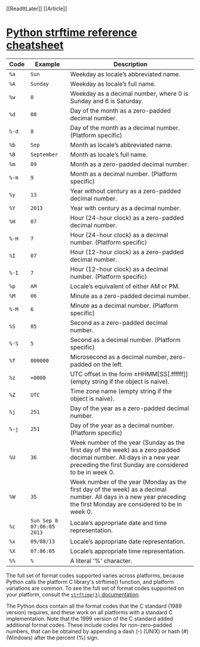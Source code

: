 [[ReadItLater]] [[Article]]

# [Python strftime reference cheatsheet](https://strftime.org/)

  
| Code | Example | Description |
| --- | --- | --- |
| `%a` | `Sun` | Weekday as locale’s abbreviated name. |
| `%A` | `Sunday` | Weekday as locale’s full name. |
| `%w` | `0` | Weekday as a decimal number, where 0 is Sunday and 6 is Saturday. |
| `%d` | `08` | Day of the month as a zero-padded decimal number. |
| `%-d` | `8` | Day of the month as a decimal number. (Platform specific) |
| `%b` | `Sep` | Month as locale’s abbreviated name. |
| `%B` | `September` | Month as locale’s full name. |
| `%m` | `09` | Month as a zero-padded decimal number. |
| `%-m` | `9` | Month as a decimal number. (Platform specific) |
| `%y` | `13` | Year without century as a zero-padded decimal number. |
| `%Y` | `2013` | Year with century as a decimal number. |
| `%H` | `07` | Hour (24-hour clock) as a zero-padded decimal number. |
| `%-H` | `7` | Hour (24-hour clock) as a decimal number. (Platform specific) |
| `%I` | `07` | Hour (12-hour clock) as a zero-padded decimal number. |
| `%-I` | `7` | Hour (12-hour clock) as a decimal number. (Platform specific) |
| `%p` | `AM` | Locale’s equivalent of either AM or PM. |
| `%M` | `06` | Minute as a zero-padded decimal number. |
| `%-M` | `6` | Minute as a decimal number. (Platform specific) |
| `%S` | `05` | Second as a zero-padded decimal number. |
| `%-S` | `5` | Second as a decimal number. (Platform specific) |
| `%f` | `000000` | Microsecond as a decimal number, zero-padded on the left. |
| `%z` | `+0000` | UTC offset in the form ±HHMM\[SS\[.ffffff\]\] (empty string if the object is naive). |
| `%Z` | `UTC` | Time zone name (empty string if the object is naive). |
| `%j` | `251` | Day of the year as a zero-padded decimal number. |
| `%-j` | `251` | Day of the year as a decimal number. (Platform specific) |
| `%U` | `36` | Week number of the year (Sunday as the first day of the week) as a zero padded decimal number. All days in a new year preceding the first Sunday are considered to be in week 0. |
| `%W` | `35` | Week number of the year (Monday as the first day of the week) as a decimal number. All days in a new year preceding the first Monday are considered to be in week 0. |
| `%c` | `Sun Sep 8 07:06:05 2013` | Locale’s appropriate date and time representation. |
| `%x` | `09/08/13` | Locale’s appropriate date representation. |
| `%X` | `07:06:05` | Locale’s appropriate time representation. |
| `%%` | `%` | A literal '%' character. |

The full set of format codes supported varies across platforms, because Python calls the platform C library's strftime() function, and platform variations are common. To see the full set of format codes supported on your platform, consult the [`strftime(3)` documentation](http://man7.org/linux/man-pages/man3/strftime.3.html).

The Python docs contain all the format codes that the C standard (1989 version) requires, and these work on all platforms with a standard C implementation. Note that the 1999 version of the C standard added additional format codes. These include codes for non-zero-padded numbers, that can be obtained by appending a dash (-) (UNIX) or hash (#) (Windows) after the percent (%) sign.